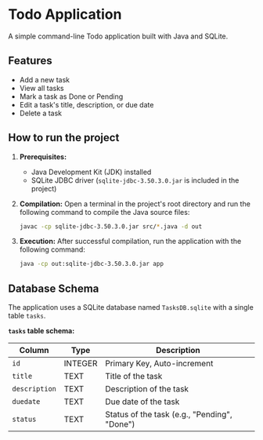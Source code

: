 # Todo Application

A simple command-line Todo application built with Java and SQLite.

## Features

- Add a new task
- View all tasks
- Mark a task as Done or Pending
- Edit a task's title, description, or due date
- Delete a task

## How to run the project

1.  **Prerequisites:**
    *   Java Development Kit (JDK) installed
    *   SQLite JDBC driver (`sqlite-jdbc-3.50.3.0.jar` is included in the project)

2.  **Compilation:**
    Open a terminal in the project's root directory and run the following command to compile the Java source files:
    ```bash
    javac -cp sqlite-jdbc-3.50.3.0.jar src/*.java -d out
    ```

3.  **Execution:**
    After successful compilation, run the application with the following command:
    ```bash
    java -cp out:sqlite-jdbc-3.50.3.0.jar app
    ```

## Database Schema

The application uses a SQLite database named `TasksDB.sqlite` with a single table `tasks`.

**`tasks` table schema:**

| Column      | Type    | Description                |
|-------------|---------|----------------------------|
| `id`        | INTEGER | Primary Key, Auto-increment|
| `title`     | TEXT    | Title of the task          |
| `description`| TEXT    | Description of the task    |
| `duedate`   | TEXT    | Due date of the task       |
| `status`    | TEXT    | Status of the task (e.g., "Pending", "Done") |